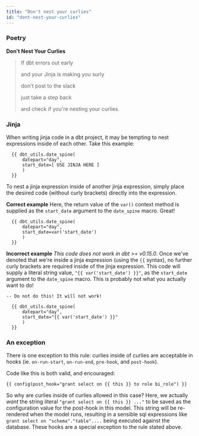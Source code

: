 ```yaml
---
title: "Don't nest your curlies"
id: "dont-nest-your-curlies"
---
```


### Poetry

**Don't Nest Your Curlies**

> If dbt errors out early
>
> and your Jinja is making you surly
>
> don't post to the slack
>
> just take a step back
>
> and check if you're nesting your curlies.

### Jinja

When writing jinja code in a dbt project, it may be tempting to nest expressions inside of each other. Take this example:

```
  {{ dbt_utils.date_spine(
      datepart="day",
      start_date=[ USE JINJA HERE ]
      )
  }}
```

To nest a jinja expression inside of another jinja expression, simply place the desired code (without curly brackets) directly into the expression.

**Correct example**
Here, the return value of the `var()` context method is supplied as the `start_date` argument to the `date_spine` macro. Great!

```
  {{ dbt_utils.date_spine(
      datepart="day",
      start_date=var('start_date')
      )
  }}
```

**Incorrect example**
*This code does not work in dbt &gt;= v0.15.0*. Once we've denoted that we're inside a jinja expression (using the `{{` syntax), no further curly brackets are required inside of the jinja expression. This code will supply a literal string value, `"{{ var('start_date') }}"`, as the `start_date` argument to the `date_spine` macro. This is probably not what you actually want to do!

```
-- Do not do this! It will not work!

  {{ dbt_utils.date_spine(
      datepart="day",
      start_date="{{ var('start_date') }}"
      )
  }}
```

### An exception

There is one exception to this rule: curlies inside of curlies are acceptable in hooks (ie. `on-run-start`, `on-run-end`, `pre-hook`, and `post-hook`).

Code like this is both valid, and encouraged:
```
{{ config(post_hook="grant select on {{ this }} to role bi_role") }}
```

So why are curlies inside of curlies allowed in this case? Here, we actually _want_ the string literal `"grant select on {{ this }} ..."` to be saved as the configuration value for the post-hook in this model. This string will be re-rendered when the model runs, resulting in a sensible sql expressions like `grant select on "schema"."table"....` being executed against the database. These hooks are a special exception to the rule stated above.
